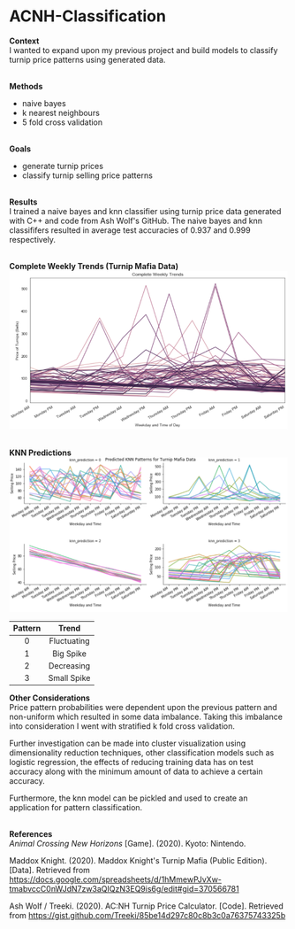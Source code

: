 # ACNH-Classification

**Context**<br>
I wanted to expand upon my previous project and build models to classify turnip price patterns using generated data.
<br><br>


**Methods**<br>
- naive bayes
- k nearest neighbours
- 5 fold cross validation
<br><br>


**Goals**<br>
- generate turnip prices 
- classify turnip selling price patterns
<br><br>


**Results**<br>
I trained a naive bayes and knn classifier using turnip price data generated with C++ and code from Ash Wolf's GitHub.
The naive bayes and knn classififers resulted in average test accuracies of 0.937 and 0.999 respectively.
<br><br>


**Complete Weekly Trends (Turnip Mafia Data)**<br>
![Complete Weekly Trends](https://github.com/ys-lin14/acnh-classification/blob/master/screenshots/complete_weekly_trends.PNG?raw=true)
<br><br>


**KNN Predictions**<br>
![KNN Predictions](https://github.com/ys-lin14/acnh-classification/blob/master/screenshots/knn_predictions.PNG?raw=true)

| Pattern |    Trend    |
|   :-:   |     :-:     |
|    0    | Fluctuating |
|    1    | Big Spike   |
|    2    | Decreasing  |
|    3    | Small Spike |


**Other Considerations**<br>
Price pattern probabilities were dependent upon the previous pattern and non-uniform which resulted in some data imbalance.
Taking this imbalance into consideration I went with stratified k fold cross validation.

Further investigation can be made into cluster visualization using dimensionality reduction techniques,
other classification models such as logistic regression, the effects of reducing training data has on test 
accuracy along with the minimum amount of data to achieve a certain accuracy.

Furthermore, the knn model can be pickled and used to create an application for pattern classification.
<br><br>


**References**<br>
*Animal Crossing New Horizons* [Game]. (2020). Kyoto: Nintendo.

Maddox Knight. (2020). Maddox Knight's Turnip Mafia (Public Edition). [Data]. Retrieved from https://docs.google.com/spreadsheets/d/1hMmewPJvXw-tmabvccC0nWJdN7zw3aQIQzN3EQ9is6g/edit#gid=370566781

Ash Wolf / Treeki. (2020). AC:NH Turnip Price Calculator. [Code]. Retrieved from https://gist.github.com/Treeki/85be14d297c80c8b3c0a76375743325b
